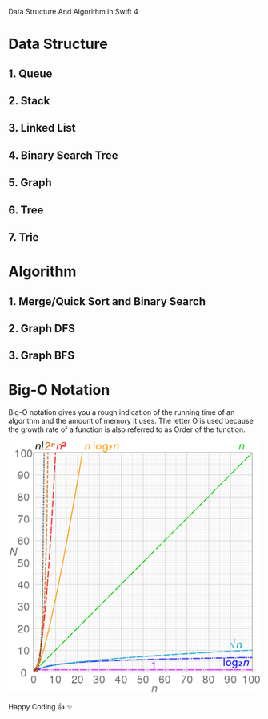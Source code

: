 Data Structure And Algorithm in Swift 4

# Data Structure

## 1. Queue

## 2. Stack

## 3. Linked List

## 4. Binary Search Tree

## 5. Graph

## 6. Tree

## 7. Trie


# Algorithm

## 1. Merge/Quick Sort and Binary Search

## 2. Graph DFS

## 3. Graph BFS

# Big-O Notation

Big-O notation gives you a rough indication of the running time of an algorithm and the amount of memory it uses.
The letter O is used because the growth rate of a function is also referred to as Order of the function. 

<p align="center">
  <img src="Big-O_Ntation.png" width=600></img>
</p>

Happy Coding :+1:  :sparkles:
